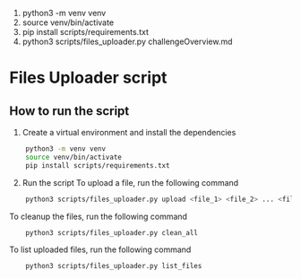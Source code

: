 1. python3 -m venv venv
2. source venv/bin/activate
3. pip install scripts/requirements.txt
4. python3 scripts/files_uploader.py challengeOverview.md

# Files Uploader script

## How to run the script

1. Create a virtual environment and install the dependencies
```bash
    python3 -m venv venv
    source venv/bin/activate
    pip install scripts/requirements.txt
```

2. Run the script
To upload a file, run the following command
```bash
    python3 scripts/files_uploader.py upload <file_1> <file_2> ... <file_n>
```

To cleanup the files, run the following command
```bash
    python3 scripts/files_uploader.py clean_all
```

To list uploaded files, run the following command
```bash
    python3 scripts/files_uploader.py list_files
```